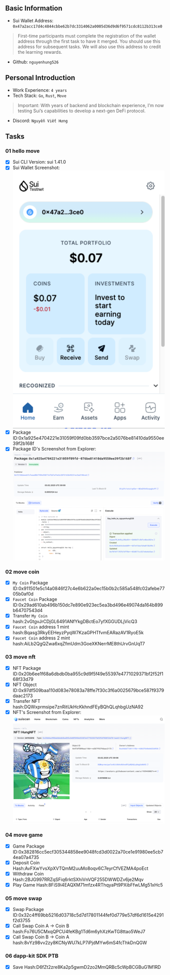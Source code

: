 ## Basic Information
- Sui Wallet Address: `0x47a2acc17d4c4844cbbe62b7dc3314062a0005d36d9d6f9571cdc8112b313ce0`
> First-time participants must complete the registration of the wallet address through the first task to have it merged. You should use this address for subsequent tasks. We will also use this address to credit the learning rewards.
- Github: `nguyenhung526`

## Personal Introduction
- Work Experience: `4 years`
- Tech Stack: `Go`, `Rust`, `Move`
> Important: With years of backend and blockchain experience, I’m now testing Sui’s capabilities to develop a next-gen DeFi protocol.
- Discord: `Nguyễn Viết Hưng`

## Tasks

### 01 hello move
- [x] Sui CLI Version: sui 1.41.0
- [x] Sui Wallet Screenshot: ![](images/sui_wallet.png)
- [x] Package ID:0x1a925e4704221e31059f09fd0bb3597bce2a5076be81410da9550ee39f2b168f
- [x] Package ID's Screenshot from Explorer: ![](images/packageid.png)

### 02 move coin
- [x] `My Coin` Package ID:0x911501e5c14a0846f27c4e6b622a0ec15b0b2c585a548fc02afebe7705b0af0d
- [x] `Faucet Coin` Package ID:0x29ad610ab496b150dc7e890e923ec5ea3bd496e49074da164b899b64707543d4
- [x] Transfer `My Coin` hash:2vGtgvJrCDjGL6491ANfYkgDBctEo7yfXGGUDLjVicQ3
- [x] `Faucet Coin` address 1 mint hash:Bqasg3RkyEEHeyzPyqW7KzaGPHTfvmEARazAV1RyoE5k
- [x] `Faucet Coin` address 2 mint hash:AiLb2QgQZwa6xqZfmUdm3GoeXKNerrME8thUrvGnUqT7

### 03 move nft
- [x] NFT Package ID:0x20b6ee1f68a6dbdb0ba955c9d9f5f49e55397e4771029371bf2f52f168f33d79
- [x] NFT Object ID:0x97df509baa110d083e78083a78ffe7f30c3f6a0025679bce587f9379daac2173
- [x] Transfer NFT hash:DQWxprmsipe7znRitUkHcKkhndFEyBQhQLqhbgUzNA92
- [x] NFT's Screenshot from Explorer: ![](images/nft.png)

### 04 move game
- [x] Game Package ID:0x382816cc5ecf305344858ee9048fcd3d0022a70ce1e91980ee5cb74ea07a4735
- [x] Deposit Coin Hash:AvFXwYvsXpXVTQmM2uuMo8oqv6C7eyrCfVEZMA4poEct
- [x] Withdraw Coin Hash:2BJG997RRZqSFiq6rktSXhiVnVQF255DWWDZv6je2Mqv
- [x] Play Game Hash:8FiS9i4EAQXM71mfzx4RThqyaPt9PXibFfwLMg51xHc5

### 05 move swap
- [x] Swap Package ID:0x32c4ff69bb5216d03718c5d7d17801144fef0d779e57df6d1615e4291f2d3755
- [x] Call Swap Coin A -> Coin B hash:Fo76U5CMxqQPCU4feKBg1Td6m6yhXzKwTG8ttao5WeJ7
- [x] Call Swap Coin B -> Coin A hash:8vYz98vv2zy8KCNyWU7kLP7iPjdMYw6mS4fcThkDnQGW

### 06 dapp-kit SDK PTB
- [x] Save Hash:D6fZt2zre8Ka2p5gwmD2zo2MmQRBc5cWpBCGBuG1M1RD
